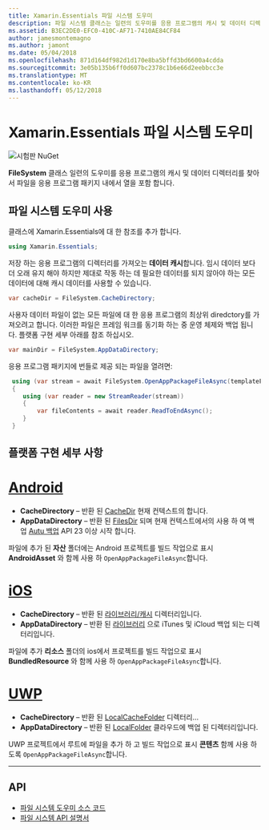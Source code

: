 ```yaml
---
title: Xamarin.Essentials 파일 시스템 도우미
description: 파일 시스템 클래스는 일련의 도우미를 응용 프로그램의 캐시 및 데이터 디렉터리를 찾아서 파일을 응용 프로그램 패키지 내에서 열을 포함 합니다.
ms.assetid: B3EC2DE0-EFC0-410C-AF71-7410AE84CF84
author: jamesmontemagno
ms.author: jamont
ms.date: 05/04/2018
ms.openlocfilehash: 871d164df982d1d170e8ba5bffd3bd6600a4cdda
ms.sourcegitcommit: 3e05b135b6ff0d607bc2378c1b6e66d2eebbcc3e
ms.translationtype: MT
ms.contentlocale: ko-KR
ms.lasthandoff: 05/12/2018
---
```

# <a name="xamarinessentials-file-system-helpers"></a>Xamarin.Essentials 파일 시스템 도우미

![시험판 NuGet](~/media/shared/pre-release.png)

**FileSystem** 클래스 일련의 도우미를 응용 프로그램의 캐시 및 데이터 디렉터리를 찾아서 파일을 응용 프로그램 패키지 내에서 열을 포함 합니다.

## <a name="using-file-system-helpers"></a>파일 시스템 도우미 사용

클래스에 Xamarin.Essentials에 대 한 참조를 추가 합니다.

```csharp
using Xamarin.Essentials;
```

저장 하는 응용 프로그램의 디렉터리를 가져오는 **데이터 캐시**합니다. 임시 데이터 보다 더 오래 유지 해야 하지만 제대로 작동 하는 데 필요한 데이터를 되지 않아야 하는 모든 데이터에 대해 캐시 데이터를 사용할 수 있습니다.

```csharp
var cacheDir = FileSystem.CacheDirectory;
```

사용자 데이터 파일이 없는 모든 파일에 대 한 응용 프로그램의 최상위 diredctory를 가져오려고 합니다. 이러한 파일은 프레임 워크를 동기화 하는 중 운영 체제와 백업 됩니다. 플랫폼 구현 세부 아래를 참조 하십시오.

```csharp
var mainDir = FileSystem.AppDataDirectory;
```

응용 프로그램 패키지에 번들로 제공 되는 파일을 열려면:

```csharp
 using (var stream = await FileSystem.OpenAppPackageFileAsync(templateFileName))
 {
    using (var reader = new StreamReader(stream))
    {
        var fileContents = await reader.ReadToEndAsync();
    }
 }
```

## <a name="platform-implementation-specifics"></a>플랫폼 구현 세부 사항

# <a name="androidtabandroid"></a>[Android](#tab/android)

- **CacheDirectory** – 반환 된 [CacheDir](https://developer.android.com/reference/android/content/Context.html#getCacheDir) 현재 컨텍스트의 합니다.
- **AppDataDirectory** – 반환 된 [FilesDir](https://developer.android.com/reference/android/content/Context.html#getFilesDir) 되며 현재 컨텍스트에서의 사용 하 여 백업 [Autu 백업](https://developer.android.com/guide/topics/data/autobackup.html) API 23 이상 시작 합니다.

파일에 추가 된 **자산** 폴더에는 Android 프로젝트를 빌드 작업으로 표시 **AndroidAsset** 와 함께 사용 하 `OpenAppPackageFileAsync`합니다.

# <a name="iostabios"></a>[iOS](#tab/ios)

- **CacheDirectory** – 반환 된 [라이브러리/캐시](https://developer.apple.com/library/content/documentation/FileManagement/Conceptual/FileSystemProgrammingGuide/FileSystemOverview/FileSystemOverview.html) 디렉터리입니다.
- **AppDataDirectory** – 반환 된 [라이브러리](https://developer.apple.com/library/content/documentation/FileManagement/Conceptual/FileSystemProgrammingGuide/FileSystemOverview/FileSystemOverview.html) 으로 iTunes 및 iCloud 백업 되는 디렉터리입니다.

파일에 추가 **리소스** 폴더의 ios에서 프로젝트를 빌드 작업으로 표시 **BundledResource** 와 함께 사용 하 `OpenAppPackageFileAsync`합니다.

# <a name="uwptabuwp"></a>[UWP](#tab/uwp)

- **CacheDirectory** – 반환 된 [LocalCacheFolder](https://docs.microsoft.com/en-us/uwp/api/windows.storage.applicationdata.localcachefolder#Windows_Storage_ApplicationData_LocalCacheFolder) 디렉터리...
- **AppDataDirectory** – 반환 된 [LocalFolder](https://docs.microsoft.com/en-us/uwp/api/windows.storage.applicationdata.localfolder#Windows_Storage_ApplicationData_LocalFolder) 클라우드에 백업 된 디렉터리입니다.

UWP 프로젝트에서 루트에 파일을 추가 하 고 빌드 작업으로 표시 **콘텐츠** 함께 사용 하도록 `OpenAppPackageFileAsync`합니다.

--------------

## <a name="api"></a>API

- [파일 시스템 도우미 소스 코드](https://github.com/xamarin/Essentials/tree/master/Xamarin.Essentials/FileSystem)
- [파일 시스템 API 설명서](xref:Xamarin.Essentials.FileSystem)
